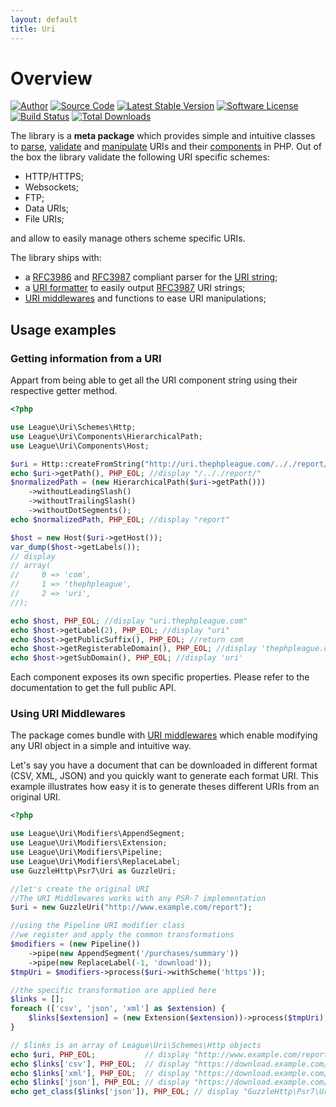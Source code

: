 ```yaml
---
layout: default
title: Uri
---
```


# Overview

[![Author](//img.shields.io/badge/author-@nyamsprod-blue.svg?style=flat-square)](https://twitter.com/nyamsprod)
[![Source Code](//img.shields.io/badge/source-league/uri-blue.svg?style=flat-square)](https://github.com/thephpleague/uri)
[![Latest Stable Version](//img.shields.io/github/release/thephpleague/uri.svg?style=flat-square)](https://packagist.org/packages/league/uri)
[![Software License](//img.shields.io/badge/license-MIT-brightgreen.svg?style=flat-square)](LICENSE.md)
[![Build Status](//img.shields.io/travis/thephpleague/uri/master.svg?style=flat-square)](https://travis-ci.org/thephpleague/uri)
[![Total Downloads](//img.shields.io/packagist/dt/league/uri.svg?style=flat-square)](https://packagist.org/packages/league/uri)

The library is a **meta package** which provides simple and intuitive classes to [parse](/5.0/parser/), [validate](/5.0/uri/) and [manipulate](/5.0/manipulations/) URIs and their [components](/5.0/components/) in PHP. Out of the box the library validate the following URI specific schemes:

- HTTP/HTTPS;
- Websockets;
- FTP;
- Data URIs;
- File URIs;

and allow to easily manage others scheme specific URIs.

The library ships with:

- a [RFC3986][] and [RFC3987][] compliant parser for the [URI string](/5.0/parser/);
- a [URI formatter](/5.0/manipulations/formatter/) to easily output [RFC3987][] URI strings;
- [URI middlewares](/5.0/manipulations/middlewares/) and functions to ease URI manipulations;

## Usage examples

### Getting information from a URI

Appart from being able to get all the URI component string using their respective getter method.

~~~php
<?php

use League\Uri\Schemes\Http;
use League\Uri\Components\HierarchicalPath;
use League\Uri\Components\Host;

$uri = Http::createFromString("http://uri.thephpleague.com/.././report/");
echo $uri->getPath(), PHP_EOL; //display "/.././report/"
$normalizedPath = (new HierarchicalPath($uri->getPath()))
    ->withoutLeadingSlash()
    ->withoutTrailingSlash()
    ->withoutDotSegments();
echo $normalizedPath, PHP_EOL; //display "report"

$host = new Host($uri->getHost());
var_dump($host->getLabels());
// display
// array(
//     0 => 'com',
//     1 => 'thephpleague',
//     2 => 'uri',
//);

echo $host, PHP_EOL; //display "uri.thephpleague.com"
echo $host->getLabel(2), PHP_EOL; //display "uri"
echo $host->getPublicSuffix(), PHP_EOL; //return com
echo $host->getRegisterableDomain(), PHP_EOL; //display 'thephpleague.com'
echo $host->getSubDomain(), PHP_EOL; //display 'uri'
~~~

Each component exposes its own specific properties. Please refer to the documentation to get the full public API.

### Using URI Middlewares

The package comes bundle with [URI middlewares](/uri/manipulations/) which enable modifying any URI object in a simple and intuitive way.

Let's say you have a document that can be downloaded in different format (CSV, XML, JSON) and you quickly want to generate each format URI. This example illustrates how easy it is to generate theses different URIs from an original URI.

~~~php
<?php

use League\Uri\Modifiers\AppendSegment;
use League\Uri\Modifiers\Extension;
use League\Uri\Modifiers\Pipeline;
use League\Uri\Modifiers\ReplaceLabel;
use GuzzleHttp\Psr7\Uri as GuzzleUri;

//let's create the original URI
//The URI Middlewares works with any PSR-7 implementation
$uri = new GuzzleUri("http://www.example.com/report");

//using the Pipeline URI modifier class
//we register and apply the common transformations
$modifiers = (new Pipeline())
    ->pipe(new AppendSegment('/purchases/summary'))
    ->pipe(new ReplaceLabel(-1, 'download'));
$tmpUri = $modifiers->process($uri->withScheme('https'));

//the specific transformation are applied here
$links = [];
foreach (['csv', 'json', 'xml'] as $extension) {
    $links[$extension] = (new Extension($extension))->process($tmpUri);
}

// $links is an array of League\Uri\Schemes\Http objects
echo $uri, PHP_EOL;           // display "http://www.example.com/report"
echo $links['csv'], PHP_EOL;  // display "https://download.example.com/report/purchases/summary.csv"
echo $links['xml'], PHP_EOL;  // display "https://download.example.com/report/purchases/summary.xml"
echo $links['json'], PHP_EOL; // display "https://download.example.com/report/purchases/summary.json"
echo get_class($links['json']), PHP_EOL; // display "GuzzleHttp\Psr7\Uri"
~~~



[RFC3986]: http://tools.ietf.org/html/rfc3986
[RFC3987]: http://tools.ietf.org/html/rfc3987
[@nyamsprod]: https://twitter.com/nyamsprod